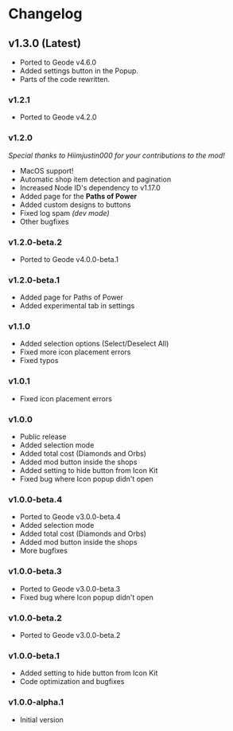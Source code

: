 # Changelog

## <cg>v1.3.0 (Latest)</c>

* <co>Ported to Geode v4.6.0</c>
* <cg>Added</c> settings button in the Popup.
* Parts of the code rewritten.

### <cb>v1.2.1</c>

* <co>Ported to Geode v4.2.0</c>

### <cb>v1.2.0</c>

*Special thanks to <co>Hiimjustin000</c> for your contributions to the mod!*

* <cp>MacOS support!</c>
* <co>Automatic shop item detection and pagination</c>
* <co>Increased</c> Node ID's dependency to <cy>v1.17.0</c>
* <cg>Added</c> page for the **Paths of Power**
* <cg>Added</c> custom designs to buttons
* <cy>Fixed</c> log spam *(dev mode)*
* Other bugfixes

### <cb>v1.2.0-beta.2</c>

* <co>Ported to Geode v4.0.0-beta.1</c>

### <cb>v1.2.0-beta.1</c>

* <cg>Added</c> page for Paths of Power
* <cg>Added</c> experimental tab in settings

### <cb>v1.1.0</c>

* <cg>Added</c> selection options (Select/Deselect All)
* <cy>Fixed</c> more icon placement errors
* <cy>Fixed</c> typos

### <cb>v1.0.1</c>

* <cy>Fixed</c> icon placement errors

### <cb>v1.0.0</c>

* <cp>Public release</c>
* <cg>Added</c> selection mode
* <cg>Added</c> total cost (Diamonds and Orbs)
* <cg>Added</c> mod button inside the shops
* <cg>Added</c> setting to hide button from Icon Kit
* <cy>Fixed</c> bug where Icon popup didn't open

### <cb>v1.0.0-beta.4</c>

* <co>Ported to Geode v3.0.0-beta.4</c>
* <cg>Added</c> selection mode
* <cg>Added</c> total cost (Diamonds and Orbs)
* <cg>Added</c> mod button inside the shops
* More bugfixes

### <cb>v1.0.0-beta.3</c>

* <co>Ported to Geode v3.0.0-beta.3</c>
* <cy>Fixed</c> bug where Icon popup didn't open

### <cb>v1.0.0-beta.2</c>

* <co>Ported to Geode v3.0.0-beta.2</c>

### <cb>v1.0.0-beta.1</c>

* <cy>Added</c> setting to hide button from Icon Kit
* Code optimization and bugfixes

### <cb>v1.0.0-alpha.1</c>

* <cp>Initial version</c>
